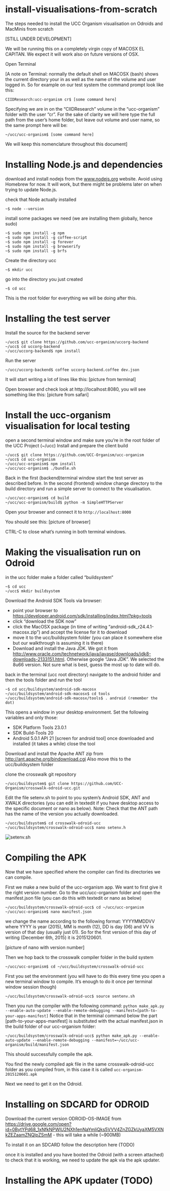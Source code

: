# install-visualisations-from-scratch
The steps needed to install the UCC Organism visualisation on Odroids and MacMinis from scratch

[STILL UNDER DEVELOPMENT]

We will be running this on a completely virgin copy of MACOSX EL CAPITAN. We expect it will work also on future versions of OSX.

Open Terminal

[A note on Terminal: normally the default shell on MACOSX (bash) shows the current directory your in as well as the name of the volume and user logged in. So for example on our test system the command prompt look like this:

```
CIIDResearch:ucc-organism cr$ [some command here]
```

Specifying we are in on the “CIIDResearch” volume in the “ucc-organism” folder with the user “cr”.
For the sake of clarity we will here type the full path from the user’s home folder, but leave out volume and user name, so the same prompt here will be:

```
~/ucc/ucc-organism$ [some command here]
```

We will keep this nomenclature throughout this document]

# Installing Node.js and dependencies
download and install nodejs from the www.nodejs.org website. Avoid using Homebrew for now. It will work, but there might be problems later on when trying to update Node.js.
 
check that Node actually installed

```
~$ node --version
```

install some packages we need (we are installing them globally, hence sudo)
```
~$ sudo npm install -g npm
~$ sudo npm install -g coffee-script
~$ sudo npm install -g forever
~$ sudo npm install -g browserify
~$ sudo npm install -g brfs
```

Create the directory ucc

```
~$ mkdir ucc
```

go into the directory you just created

```
~$ cd ucc
```

This is the root folder for everything we will be doing after this.

# Installing the test server

Install the source for the backend server
```
~/ucc$ git clone https://github.com/ucc-organism/uccorg-backend
~/ucc$ cd uccorg-backend
~/ucc/uccorg-backend$ npm install
```

Run the server

```
~/ucc/uccorg-backend$ coffee uccorg-backend.coffee dev.json
```

It will start writing a lot of lines like this:
[picture from terminal]

Open browser and check look at http://localhost:8080, you will see something like this:
[picture from safari]

# Install the ucc-organism visualisation for local testing

open a second terminal window and make sure you’re in the root folder of the UCC Project (~/ucc)
Install and prepare the client build

```
~/ucc$ git clone https://github.com/UCC-Organism/ucc-organism
~/ucc$ cd ucc-organism
~/ucc/ucc-organism$ npm install
~/ucc/ucc-organism$ ./bundle.sh
```

Back in the first (backend)terminal window start the test server as described before.
In the second (frontend) window change directory to the build directory and run a simple server to connect to the visualisation.

```
~/ucc/ucc-organism$ cd build
~/ucc/ucc-organism/build$ python -m SimpleHTTPServer
```

Open your browser and connect it to ```http://localhost:8000```

You should see this:
[picture of browser]

CTRL-C to close what’s running in both terminal windows.



# Making the visualisation run on Odroid
in the ucc folder make a folder called “buildsystem“

```
~$ cd ucc
~/ucc$ mkdir buildsystem
```

Download the Android SDK Tools via browser:
* point your browser to https://developer.android.com/sdk/installing/index.html?pkg=tools
* click “download the SDK now”
* click the MacOSX package (in time of writing “android-sdk_r24.4.1-macosx.zip”) and accept the license for it to download
* move it to the ucc/buildsystem folder (you can place it somewhere else but our walkthrough is assuming it is there)
* Download and install the Java JDK. We got it from http://www.oracle.com/technetwork/java/javase/downloads/jdk8-downloads-2133151.html. Otherwise google “Java JDK”. We selected the 8u66 version. Not sure what is best, guess the most up to date will do.

back in the terminal (ucc root directory) navigate to the android folder and then the tools folder and run the tool

```
~$ cd ucc/buildsystem/android-sdk-macosx
~/ucc/buildsystem/android-sdk-macosx$ cd tools
~/ucc/buildsystem/android-sdk-macosx/tools$ . android (remember the dot)
```

This opens a window in your desktop environment.
Set the following variables and only those:
* SDK Platform Tools 23.0.1
* SDK Build-Tools 20
* Android 5.0.1 API 21
[screen for android tool]
once downloaded and installed (it takes a while) close the tool

Download and install the Apache ANT zip from http://ant.apache.org/bindownload.cgi
Also move this to the ucc/buildsystem folder

clone the crosswalk git repository

```
~/ucc/buildsystem$ git clone https://github.com/UCC-Organism/crosswalk-odroid-ucc.git
```

Edit the file setenv.sh to point to you system’s Android SDK, ANT and XWALK directories (you can edit in textedit if you have desktop access to the specific document or nano as below). Note: Check that the ANT path has the name of the version you actually downloaded.

```
~/ucc/buildsystem$ cd crosswalk-odroid-ucc
~/ucc/buildsystem/crosswalk-odroid-ucc$ nano setenv.h
```

![setenv.sh](/images/setenv.sh.png)

# Compiling the APK
Now that we have specified where the compiler can find its directories we can compile.

First we make a new build of the ucc-organism app.
We want to first give it the right version number. Go to the ucc/ucc-organism folder and open the manifest.json file (you can do this with textedit or nano as below)

```
~/ucc/buildsystem/crosswalk-odroid-ucc$ cd ~/ucc/ucc-organism
~/ucc/ucc-organism$ nano manifest.json
```

we change the name according to the following format: YYYYMMDDVV where YYYY is year (2015), MM is month (12), DD is day (06) and VV is version of that day (usually just 01).
So for the first version of this day of writing (December 6th, 2015) it is 2015120601.

[picture of nano with version number]

Then we hop back to the crosswalk compiler folder in the build system

```
~/ucc/ucc-organism$ cd ~/ucc/buildsystem/crosswalk-odroid-ucc
```

First you set the environment (you will have to do this every time you open a new terminal window to compile. It’s enough to do it once per terminal window session though)

```
~/ucc/buildsystem/crosswalk-odroid-ucc$ source sentenv.sh
```

Then you run the compiler with the following command: ```python make_apk.py --enable-auto-update --enable-remote-debugging --manifest=[path-to-your-apps-manifest]```
Notice that in the terminal command below the part [path-to-your-apps-manifest] is substituted with the actual manifest.json in the build folder of our ucc-organism folder:

```
~/ucc/buildsystem/crosswalk-odroid-ucc$ python make_apk.py --enable-auto-update --enable-remote-debugging --manifest=~/ucc/ucc-organism/build/manifest.json
```

This should successfully compile the apk.

You find the newly compiled apk file in the same crosswalk-odroid-ucc folder as you compiled from, in this case it is called ```ucc-organism-2015120601.apk```

Next we need to get it on the Odroid.

# Installing on SDCARD for ODROID
Download the current version ODROID-OS-IMAGE from https://drive.google.com/open?id=0BytYPd68_1xNfkNPWlU2NXh1enNaYmliQks5VVV4ZnZGZkUyaXM5VXNkZEZaamZNQlpZSmM - this will take a while (~900MB)

To install it on an SDCARD follow the description here (TODO)

once it is installed and you have booted the Odroid (with a screen attached) to check that  it is working, we need to update the apk via the apk updater.

# Installing the APK updater (TODO)
